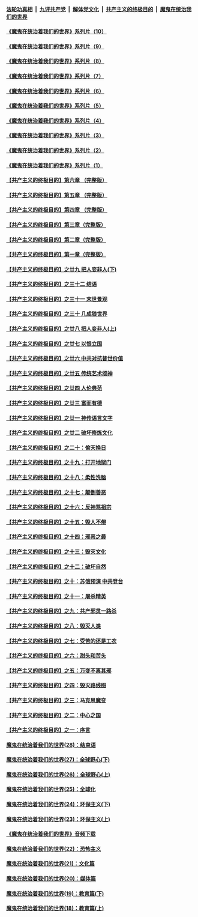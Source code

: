 

####  [法轮功真相](../../../../basic/blob/master/README.md?t=08251302) &nbsp;|&nbsp; [九评共产党](../../../../9ping.md/blob/master/README.md?t=08251302) &nbsp;|&nbsp; [解体党文化](../../../../jtdwh.md/blob/master/README.md?t=08251302)  &nbsp;|&nbsp; [共产主义的终极目的](../../../../gczydzjmd.md/blob/master/README.md?t=08251302) &nbsp;|&nbsp; [魔鬼在统治我们的世界](../../../../mgztzwmdsj.md/blob/master/README.md?t=08251302) 

#### [《魔鬼在统治着我们的世界》系列片（10）](../pages/nsc422/n12292670.md?t=08251302) 

#### [《魔鬼在统治着我们的世界》系列片（9）](../pages/nsc422/n12290859.md?t=08251302) 

#### [《魔鬼在统治着我们的世界》系列片（8）](../pages/nsc422/n12287445.md?t=08251302) 

#### [《魔鬼在统治着我们的世界》系列片（7）](../pages/nsc422/n12283425.md?t=08251302) 

#### [《魔鬼在统治着我们的世界》系列片（6）](../pages/nsc422/n12282314.md?t=08251302) 

#### [《魔鬼在统治着我们的世界》系列片（5）](../pages/nsc422/n12281419.md?t=08251302) 

#### [《魔鬼在统治着我们的世界》系列片（4）](../pages/nsc422/n12274024.md?t=08251302) 

#### [《魔鬼在统治着我们的世界》系列片（3）](../pages/nsc422/n12271322.md?t=08251302) 

#### [《魔鬼在统治着我们的世界》系列片（2）](../pages/nsc422/n12269049.md?t=08251302) 

#### [《魔鬼在统治着我们的世界》系列片（1）](../pages/nsc422/n12267575.md?t=08251302) 

#### [【共产主义的终极目的】第六章 （完整版）](../pages/nsc422/n11428913.md?t=08251302) 

#### [【共产主义的终极目的】第五章 （完整版）](../pages/nsc422/n11428912.md?t=08251302) 

#### [【共产主义的终极目的】第四章 （完整版）](../pages/nsc422/n11428907.md?t=08251302) 

#### [【共产主义的终极目的】第三章（完整版）](../pages/nsc422/n11428848.md?t=08251302) 

#### [【共产主义的终极目的】第二章（完整版）](../pages/nsc422/n11428831.md?t=08251302) 

#### [【共产主义的终极目的】第一章（完整版）](../pages/nsc422/n11417651.md?t=08251302) 

#### [【共产主义的终极目的】之廿九 把人变非人(下)](../pages/nsc422/n11344140.md?t=08251302) 

#### [【共产主义的终极目的】之三十二 结语](../pages/nsc422/n11360535.md?t=08251302) 

#### [【共产主义的终极目的】之三十一 末世景观](../pages/nsc422/n11351129.md?t=08251302) 

#### [【共产主义的终极目的】之三十 几成狼世界](../pages/nsc422/n11348280.md?t=08251302) 

#### [【共产主义的终极目的】之廿八 把人变非人(上)](../pages/nsc422/n11340492.md?t=08251302) 

#### [【共产主义的终极目的】之廿七 以恨立国](../pages/nsc422/n11336944.md?t=08251302) 

#### [【共产主义的终极目的】之廿六 中共对抗普世价值](../pages/nsc422/n11324785.md?t=08251302) 

#### [【共产主义的终极目的】之廿五 传统艺术颂神](../pages/nsc422/n11296396.md?t=08251302) 

#### [【共产主义的终极目的】之廿四 人伦典范](../pages/nsc422/n11296397.md?t=08251302) 

#### [【共产主义的终极目的】之廿三 富而有德](../pages/nsc422/n11283598.md?t=08251302) 

#### [【共产主义的终极目的】之廿一 神传语言文字](../pages/nsc422/n11263265.md?t=08251302) 

#### [【共产主义的终极目的】之廿二 破坏修炼文化](../pages/nsc422/n11245728.md?t=08251302) 

#### [【共产主义的终极目的】之二十：偷天换日](../pages/nsc422/n11238846.md?t=08251302) 

#### [【共产主义的终极目的】之十九：打开地狱门](../pages/nsc422/n11206376.md?t=08251302) 

#### [【共产主义的终极目的】之十八：柔性洗脑](../pages/nsc422/n11199994.md?t=08251302) 

#### [【共产主义的终极目的】之十七：颠倒善恶](../pages/nsc422/n11179782.md?t=08251302) 

#### [【共产主义的终极目的】之十六：反神骂祖宗](../pages/nsc422/n11166798.md?t=08251302) 

#### [【共产主义的终极目的】之十五：毁人不倦](../pages/nsc422/n11166792.md?t=08251302) 

#### [【共产主义的终极目的】之十四：邪恶之最](../pages/nsc422/n11150249.md?t=08251302) 

#### [【共产主义的终极目的】之十三：毁灭文化](../pages/nsc422/n11135227.md?t=08251302) 

#### [【共产主义的终极目的】之十二：破坏自然](../pages/nsc422/n11135214.md?t=08251302) 

#### [【共产主义的终极目的】之十：苏俄预演 中共登台](../pages/nsc422/n11118424.md?t=08251302) 

#### [【共产主义的终极目的】之十一：屠杀精英](../pages/nsc422/n11118442.md?t=08251302) 

#### [【共产主义的终极目的】之九：共产邪灵一路杀](../pages/nsc422/n11114139.md?t=08251302) 

#### [【共产主义的终极目的】之八：毁灭人类](../pages/nsc422/n11108503.md?t=08251302) 

#### [【共产主义的终极目的】之七：受苦的还是工农](../pages/nsc422/n11101809.md?t=08251302) 

#### [【共产主义的终极目的】之六：甜头和苦头](../pages/nsc422/n11096971.md?t=08251302) 

#### [【共产主义的终极目的】之五：万变不离其邪](../pages/nsc422/n11091285.md?t=08251302) 

#### [【共产主义的终极目的】之四：毁灭路线图](../pages/nsc422/n11086284.md?t=08251302) 

#### [【共产主义的终极目的】之三：马克思魔变](../pages/nsc422/n11061941.md?t=08251302) 

#### [【共产主义的终极目的】之二：中心之国](../pages/nsc422/n11047728.md?t=08251302) 

#### [【共产主义的终极目的】之一：序言](../pages/nsc422/n11086077.md?t=08251302) 

#### [魔鬼在统治着我们的世界(28)：结束语](../pages/nsc422/n10936246.md?t=08251302) 

#### [魔鬼在统治着我们的世界(27)：全球野心(下)](../pages/nsc422/n10928319.md?t=08251302) 

#### [魔鬼在统治着我们的世界(26)：全球野心(上)](../pages/nsc422/n10900318.md?t=08251302) 

#### [魔鬼在统治着我们的世界(25)：全球化](../pages/nsc422/n10788205.md?t=08251302) 

#### [魔鬼在统治着我们的世界(24)：环保主义(下)](../pages/nsc422/n10695307.md?t=08251302) 

#### [魔鬼在统治着我们的世界(23)：环保主义(上)](../pages/nsc422/n10688613.md?t=08251302) 

#### [《魔鬼在统治着我们的世界》音频下载](../pages/nsc422/n10635553.md?t=08251302) 

#### [魔鬼在统治着我们的世界(22)：恐怖主义](../pages/nsc422/n10614727.md?t=08251302) 

#### [魔鬼在统治着我们的世界(21)：文化篇](../pages/nsc422/n10597706.md?t=08251302) 

#### [魔鬼在统治着我们的世界(20)：媒体篇](../pages/nsc422/n10586579.md?t=08251302) 

#### [魔鬼在统治着我们的世界(19)：教育篇(下)](../pages/nsc422/n10564808.md?t=08251302) 

#### [魔鬼在统治着我们的世界(18)：教育篇(上)](../pages/nsc422/n10526970.md?t=08251302) 

